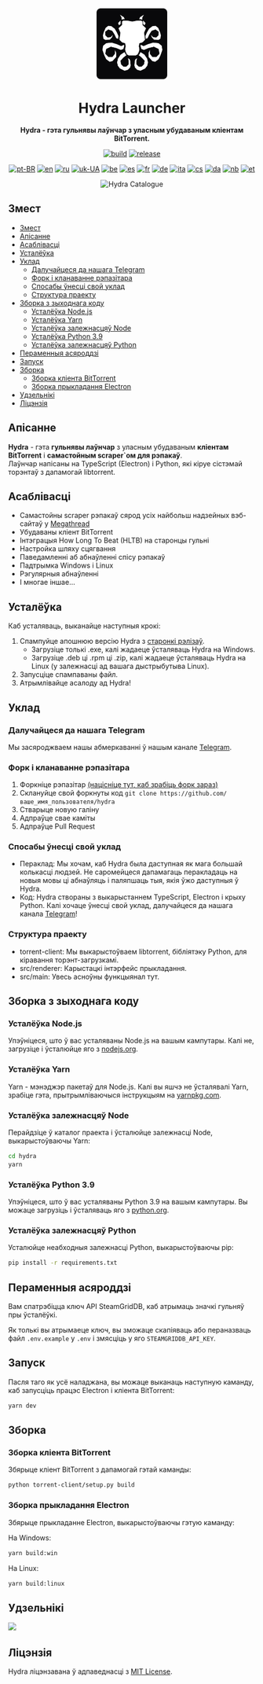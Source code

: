 <br>

<div align="center">

[<img src="../resources/icon.png" width="144"/>](https://help.hydralauncher.gg)

  <h1 align="center">Hydra Launcher</h1>

  <p align="center">
    <strong>Hydra - гэта гульнявы лаўнчар з уласным убудаваным кліентам BitTorrent.</strong>
  </p>

[![build](https://img.shields.io/github/actions/workflow/status/hydralauncher/hydra/build.yml)](https://github.com/hydralauncher/hydra/actions)
[![release](https://img.shields.io/github/package-json/v/hydralauncher/hydra)](https://github.com/hydralauncher/hydra/releases)

[![pt-BR](https://img.shields.io/badge/lang-pt--BR-green.svg)](README.pt-BR.md)
[![en](https://img.shields.io/badge/lang-en-red.svg)](README.md)
[![ru](https://img.shields.io/badge/lang-ru-yellow.svg)](README.ru.md)
[![uk-UA](https://img.shields.io/badge/lang-uk--UA-blue)](README.uk-UA.md)
[![be](https://img.shields.io/badge/lang-be-orange)](README.be.md)
[![es](https://img.shields.io/badge/lang-es-red)](README.es.md)
[![fr](https://img.shields.io/badge/lang-fr-blue)](README.fr.md)
[![de](https://img.shields.io/badge/lang-de-black)](README.de.md)
[![ita](https://img.shields.io/badge/lang-it-red)](README.it.md)
[![cs](https://img.shields.io/badge/lang-cs-purple)](README.cs.md)
[![da](https://img.shields.io/badge/lang-da-red)](README.da.md)
[![nb](https://img.shields.io/badge/lang-nb-blue)](README.nb.md)
[![et](https://img.shields.io/badge/lang-et-blue.svg)](README.et.md)

![Hydra Catalogue](./screenshot.png)

</div>

## Змест

- [Змест](#змест)
- [Апісанне](#апісанне)
- [Асаблівасці](#асаблівасці)
- [Усталёўка](#усталёўка)
- [Уклад](#-уклад)
  - [Далучайцеся да нашага Telegram](#-далучайцеся-да-нашага-telegram)
  - [Форк і кланаванне рэпазітара](#форк-і-кланаванне-рэпазітара)
  - [Спосабы ўнесці свой уклад](#спосабы-ўнесці-свой-уклад)
  - [Структура праекту](#структура-праекту)
- [Зборка з зыходнага коду](#зборка-з-зыходнага-коду)
  - [Усталёўка Node.js](#усталёўка-nodejs)
  - [Усталёўка Yarn](#усталёўка-yarn)
  - [Усталёўка залежнасцяў Node](#усталёўка-залежнасцяў-node)
  - [Усталёўка Python 3.9](#усталёўка-python-39)
  - [Усталёўка залежнасцяў Python](#усталёўка-залежнасцяў-python)
- [Пераменныя асяроддзі](#пераменныя-асяроддзі)
- [Запуск](#запуск)
- [Зборка](#зборка)
  - [Зборка кліента BitTorrent](#зборка-кліента-bittorrent)
  - [Зборка прыкладання Electron](#зборка-прыкладання-electron)
- [Удзельнікі](#удзельнікі)
- [Ліцэнзія](#ліцэнзія)

## Апісанне

**Hydra** - гэта **гульнявы лаўнчар** з уласным убудаваным **кліентам BitTorrent** і **самастойным scraper`ом для рэпакаў**.
<br>
Лаўнчар напісаны на TypeScript (Electron) і Python, які кіруе сістэмай торэнтаў з дапамогай libtorrent.

## Асаблівасці

- Самастойны scraper рэпакаў сярод усіх найбольш надзейных вэб-сайтаў у [Megathread](https://www.reddit.com/r/Piracy/wiki/megathread/)
- Убудаваны кліент BitTorrent
- Інтэграцыя How Long To Beat (HLTB) на старонцы гульні
- Настройка шляху сцягвання
- Паведамленні аб абнаўленні спісу рэпакаў
- Падтрымка Windows і Linux
- Рэгулярныя абнаўленні
- І многае іншае...

## Усталёўка

Каб усталяваць, выканайце наступныя крокі:

1. Спампуйце апошнюю версію Hydra з [старонкі рэлізаў](https://github.com/hydralauncher/hydra/releases/latest).
   - Загрузіце толькі .exe, калі жадаеце ўсталяваць Hydra на Windows.
   - Загрузіце .deb ці .rpm ці .zip, калі жадаеце ўсталяваць Hydra на Linux (у залежнасці ад вашага дыстрыбутыва Linux).
2. Запусціце спампаваны файл.
3. Атрымлівайце асалоду ад Hydra!

## <a name="contributing"> Уклад

### <a name="join-our-telegram"></a> Далучайцеся да нашага Telegram

Мы засяроджваем нашы абмеркаванні ў нашым канале [Telegram](https://t.me/hydralauncher).

### Форк і кланаванне рэпазітара

1. Форкніце рэпазітар [(націсніце тут, каб зрабіць форк зараз)](https://github.com/hydralauncher/hydra/fork)
2. Склануйце свой форкнуты код `git clone https://github.com/ваше_имя_пользователя/hydra`
3. Стварыце новую галіну
4. Адпраўце свае каміты
5. Адпраўце Pull Request

### Спосабы ўнесці свой уклад

- Пераклад: Мы хочам, каб Hydra была даступная як мага большай колькасці людзей. Не саромейцеся дапамагаць перакладаць на новыя мовы ці абнаўляць і паляпшаць тыя, якія ўжо даступныя ў Hydra.
- Код: Hydra створаны з выкарыстаннем TypeScript, Electron і крыху Python. Калі хочаце ўнесці свой уклад, далучайцеся да нашага канала [Telegram](https://t.me/hydralauncher)!

### Структура праекту

- torrent-client: Мы выкарыстоўваем libtorrent, бібліятэку Python, для кіравання торэнт-загрузкамі.
- src/renderer: Карыстацкі інтэрфейс прыкладання.
- src/main: Увесь асноўны функцыянал тут.

## Зборка з зыходнага коду

### Усталёўка Node.js

Упэўніцеся, што ў вас усталяваны Node.js на вашым кампутары. Калі не, загрузіце і ўсталюйце яго з [nodejs.org](https://nodejs.org/).

### Усталёўка Yarn

Yarn - мэнэджэр пакетаў для Node.js. Калі вы яшчэ не ўсталявалі Yarn, зрабіце гэта, прытрымліваючыся інструкцыям на [yarnpkg.com](https://classic.yarnpkg.com/lang/en/docs/install/).

### Усталёўка залежнасцяў Node

Перайдзіце ў каталог праекта і ўсталюйце залежнасці Node, выкарыстоўваючы Yarn:

```bash
cd hydra
yarn
```

### Усталёўка Python 3.9

Упэўніцеся, што ў вас усталяваны Python 3.9 на вашым кампутары. Вы можаце загрузіць і ўсталяваць яго з [python.org](https://www.python.org/downloads/release/python-3913/).

### Усталёўка залежнасцяў Python

Усталюйце неабходныя залежнасці Python, выкарыстоўваючы pip:

```bash
pip install -r requirements.txt
```

## Пераменныя асяроддзі

Вам спатрэбіцца ключ API SteamGridDB, каб атрымаць значкі гульняў пры ўсталёўкі.

Як толькі вы атрымаеце ключ, вы зможаце скапіяваць або пераназваць файл `.env.example` у `.env` і змясціць у яго `STEAMGRIDDB_API_KEY`.

## Запуск

Пасля таго як усё наладжана, вы можаце выканаць наступную каманду, каб запусціць працэс Electron і кліента BitTorrent:

```bash
yarn dev
```

## Зборка

### Зборка кліента BitTorrent

Збярыце кліент BitTorrent з дапамогай гэтай каманды:

```bash
python torrent-client/setup.py build
```

### Зборка прыкладання Electron

Збярыце прыкладанне Electron, выкарыстоўваючы гэтую каманду:

На Windows:

```bash
yarn build:win
```

На Linux:

```bash
yarn build:linux
```

## Удзельнікі

<a href="https://github.com/hydralauncher/hydra/graphs/contributors">
  <img src="https://contrib.rocks/image?repo=hydralauncher/hydra" />
</a>

## Ліцэнзія

Hydra ліцэнзавана ў адпаведнасці з [MIT License](LICENSE).
